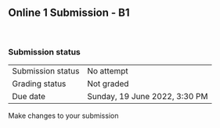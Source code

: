 <h2>Online 1 Submission - B1</h2>  

<h3>Submission status</h3><table>
<tbody><tr>
<td>Submission status</td>
<td>No attempt</td>
</tr>
<tr>
<td>Grading status</td>
<td>Not graded</td>
</tr>
<tr>
<td>Due date</td>
<td>Sunday, 19 June 2022, 3:30 PM</td>
</tr>

</tbody>
</table>



Make changes to your submission



